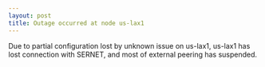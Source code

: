 ```yaml
---
layout: post
title: Outage occurred at node us-lax1
---
```


Due to partial configuration lost by unknown issue on us-lax1, us-lax1 has lost connection with SERNET, and most of external peering has suspended.